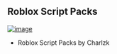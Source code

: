 ## Roblox Script Packs

[![image](https://img.shields.io/github/v/release/charlzk05/Roblox-Websites-Script-Packs)](https://github.com/Charlzk05/Roblox-Websites-Script-Packs/releases/tag/v1.0.0)

- Roblox Script Packs by Charlzk
